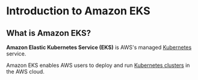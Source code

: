 
# Introduction to Amazon EKS

## What is Amazon EKS?

**Amazon Elastic Kubernetes Service (EKS)** is AWS's managed [Kubernetes](../../kubernetes/what-is-kubernetes) service.

Amazon EKS enables AWS users to deploy and run [Kubernetes clusters](../../kubernetes/clusters) in the AWS cloud.
